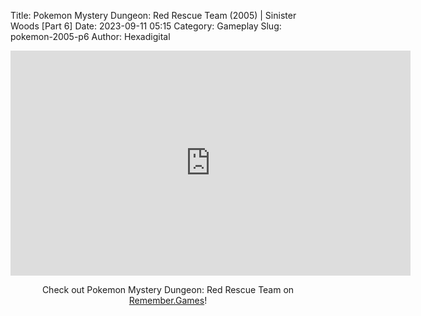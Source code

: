 Title: Pokemon Mystery Dungeon: Red Rescue Team (2005) | Sinister Woods [Part 6]
Date: 2023-09-11 05:15
Category: Gameplay
Slug: pokemon-2005-p6
Author: Hexadigital

<center><iframe src="https://www.youtube.com/embed/5q8JSOkT8nY?feature=oembed" allow="accelerometer; autoplay; encrypted-media; gyroscope; picture-in-picture" width="640" height="360" frameborder="0"></iframe>

Check out Pokemon Mystery Dungeon: Red Rescue Team on [Remember.Games](https://remember.games/game/382/pokemon-mystery-dungeon-red-rescue-team/)!</center>